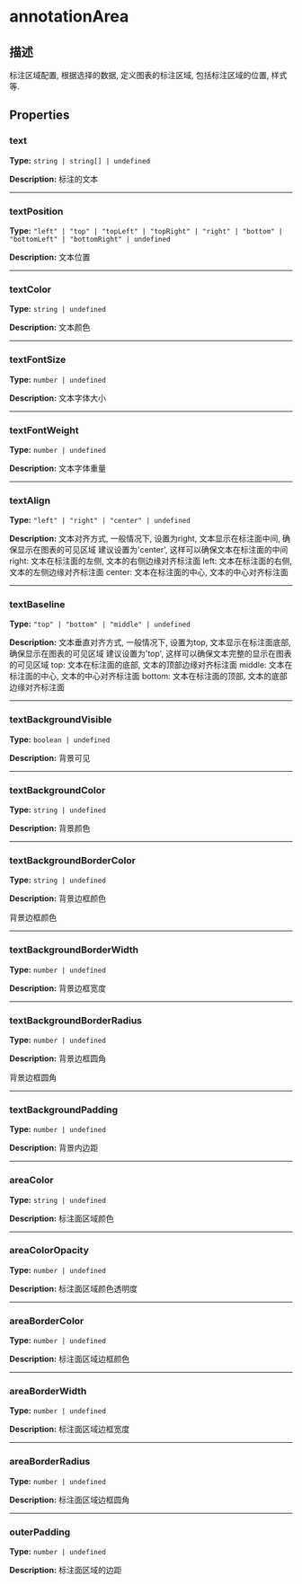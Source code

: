 # annotationArea
## 描述
标注区域配置, 根据选择的数据, 定义图表的标注区域, 包括标注区域的位置, 样式等.


## Properties

### text

**Type:** `string | string[] | undefined`

**Description:**
标注的文本

---

### textPosition

**Type:** `"left" | "top" | "topLeft" | "topRight" | "right" | "bottom" | "bottomLeft" | "bottomRight" | undefined`

**Description:**
文本位置

---

### textColor

**Type:** `string | undefined`

**Description:**
文本颜色

---

### textFontSize

**Type:** `number | undefined`

**Description:**
文本字体大小

---

### textFontWeight

**Type:** `number | undefined`

**Description:**
文本字体重量

---

### textAlign

**Type:** `"left" | "right" | "center" | undefined`

**Description:**
文本对齐方式, 一般情况下, 设置为right, 文本显示在标注面中间, 确保显示在图表的可见区域
建议设置为'center', 这样可以确保文本在标注面的中间
right: 文本在标注面的左侧, 文本的右侧边缘对齐标注面
left: 文本在标注面的右侧, 文本的左侧边缘对齐标注面
center: 文本在标注面的中心, 文本的中心对齐标注面

---

### textBaseline

**Type:** `"top" | "bottom" | "middle" | undefined`

**Description:**
文本垂直对齐方式, 一般情况下, 设置为top, 文本显示在标注面底部, 确保显示在图表的可见区域
建议设置为'top', 这样可以确保文本完整的显示在图表的可见区域
top: 文本在标注面的底部, 文本的顶部边缘对齐标注面
middle: 文本在标注面的中心, 文本的中心对齐标注面
bottom: 文本在标注面的顶部, 文本的底部边缘对齐标注面

---

### textBackgroundVisible

**Type:** `boolean | undefined`

**Description:**
背景可见

---

### textBackgroundColor

**Type:** `string | undefined`

**Description:**
背景颜色

---

### textBackgroundBorderColor

**Type:** `string | undefined`

**Description:**
背景边框颜色

背景边框颜色

---

### textBackgroundBorderWidth

**Type:** `number | undefined`

**Description:**
背景边框宽度

---

### textBackgroundBorderRadius

**Type:** `number | undefined`

**Description:**
背景边框圆角

背景边框圆角

---

### textBackgroundPadding

**Type:** `number | undefined`

**Description:**
背景内边距

---

### areaColor

**Type:** `string | undefined`

**Description:**
标注面区域颜色

---

### areaColorOpacity

**Type:** `number | undefined`

**Description:**
标注面区域颜色透明度

---

### areaBorderColor

**Type:** `number | undefined`

**Description:**
标注面区域边框颜色

---

### areaBorderWidth

**Type:** `number | undefined`

**Description:**
标注面区域边框宽度

---

### areaBorderRadius

**Type:** `number | undefined`

**Description:**
标注面区域边框圆角

---

### outerPadding

**Type:** `number | undefined`

**Description:**
标注面区域的边距
